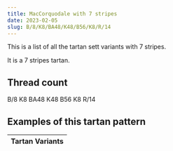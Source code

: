 ```yaml
---
title: MacCorquodale with 7 stripes
date: 2023-02-05
slug: B/8/K8/BA48/K48/B56/K8/R/14
---
```

This is a list of all the tartan sett variants with 7 stripes.

It is a 7 stripes tartan.


## Thread count
B/8 K8 BA48 K48 B56 K8 R/14

## Examples of this tartan pattern

| Tartan Variants |
|---------------|
